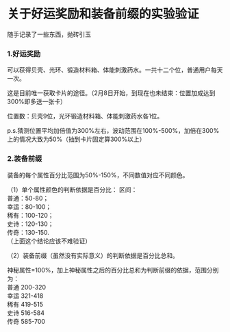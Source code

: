# 关于好运奖励和装备前缀的实验验证
随手记录了一些东西，抛砖引玉

### 1.好运奖励
可以获得贝壳、光环、锻造材料箱、体能刺激药水。一共十二个位，普通用户每天一次。

这是目前唯一获取卡片的途径。（2月8日开始，到现在也未结束：位置加成达到300%即多送一张卡）

位置数：贝壳9位，光环锻造材料箱、体能刺激药水各1位。

p.s.猜测位置平均加倍值为300%左右，波动范围在100%-500%，加倍在300%上的情况大致为50%（抽到卡片固定算300%以上）

### 2.装备前缀
装备的每个属性百分比范围为50%-150%，不同数值对应不同颜色。

（1）单个属性颜色的判断依据是百分比：
区间：   
普通：50-80；   
幸运：80-100；   
稀有：100-120；   
史诗：120-130；   
传奇：130-150.   
（上面这个结论应该不难验证）   

（2）装备前缀（虽然没有实际意义）的判断依据是百分比总和。

神秘属性=100%，加上神秘属性之后的百分比总和为判断前缀的依据，范围分别为：   
普通 200-320   
幸运 321-418   
稀有 419-515   
史诗 516-584   
传奇 585-700   
